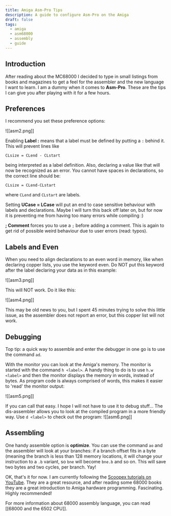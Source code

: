 ```yaml
---
title: Amiga Asm-Pro Tips
description: A guide to configure Asm-Pro on the Amiga
draft: false
tags:
  - amiga
  - asm68000
  - assembly
  - guide
---
```

## Introduction

After reading about the MC68000 I decided to type in small listings from books and magazines to get a feel for the assembler and the new language I want to learn. I am a dummy when it comes to **Asm-Pro**. These are the tips I can give you after playing with it for a few hours.  

## Preferences
  
I recommend you set these preference options:

  ![[asm2.png]]

Enabling **Label :** means that a label must be defined by putting a `:` behind it. This will prevent lines like

`CLsize = CLend - CLstart`

being interpreted as a label definition. Also, declaring a value like that will now be recognized as an error. You cannot have spaces in declarations, so the correct line should be:  

`CLsize = CLend-CLstart`
  
where `CLend` and `CLstart` are labels.
  
Setting **UCase = LCase** will put an end to case sensitive behaviour with labels and declarations. Maybe I will turn this back off later on, but for now it is preventing me from having too many errors while compiling :)  
  
**; Comment** forces you to use a `;` before adding a comment. This is again to get rid of possible weird behaviour due to user errors (read: typos).  

## Labels and Even
  
When you need to align declarations to an even word in memory, like when declaring copper lists, you use the keyword even. Do NOT put this keyword after the label declaring your data as in this example:

![[asm3.png]]
  
This will NOT work. Do it like this:

![[asm4.png]]

This may be old news to you, but I spent 45 minutes trying to solve this little issue, as the assembler does not report an error, but this copper list will not work.  

## Debugging
  
Top tip: a quick way to assemble and enter the debugger in one go is to use the command `ad`.

With the monitor you can look at the Amiga's memory. The monitor is started with the command `h <label>`. A handy thing to do is to use `h.w <label>` and then the monitor displays the memory in words, instead of bytes. As program code is always comprised of words, this makes it easier to 'read' the monitor output:

![[asm5.png]]

If you can call that easy. I hope I will not have to use it to debug stuff...  The dis-assembler allows you to look at the compiled program in a more friendly way. Use `d <label>` to check out the program:
 ![[asm6.png]]

## Assembling

One handy assemble option is **optimize**. You can use the command `ao` and the assembler will look at your branches: if a branch offset fits in a byte (meaning the branch is less than 128 memory locations, it will change your instruction to a `.b` variant, so `bne` will become `bne.b` and so on. This will save two bytes and two cycles, per branch. Yay!  

OK, that's it for now. I am currently following the [Scoopex tutorials on YouTube](https://www.youtube.com/channel/UC1lfCoAuwbQ22H-KoImEygg). They are a great resource, and after reading some 68000 books they are a great introduction to Amiga hardware programming. Fascinating. Highly recommended!

For more information about 68000 assembly language, you can read [[68000 and the 6502 CPU]].
